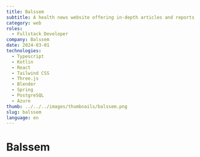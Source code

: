 ```yaml
---
title: Balssem
subtitle: A health news website offering in-depth articles and reports on cutting-edge discoveries and advancements across various medical fields.
category: web
roles: 
  - Fullstack Developer
company: Balssem
date: 2024-03-01
technologies: 
  - Typescript
  - Kotlin
  - React
  - Tailwind CSS
  - Three.js
  - Blender
  - Spring
  - PostgreSQL
  - Azure
thumb: ../../../images/thumbnails/balssem.png
slug: balssem
language: en
---
```


# Balssem